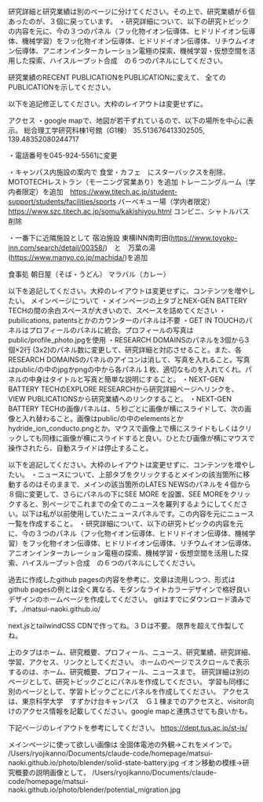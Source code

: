 研究詳細と研究業績は別のページに分けてください。その上で、研究業績が６個あったのが、３個に戻っています。
・研究詳細について、以下の研究トピック<topic>の内容を元に、今の３つのパネル（フッ化物イオン伝導体、ヒドリドイオン伝導体、機械学習）をフッ化物イオン伝導体、ヒドリドイオン伝導体、リチウムイオン伝導体、アニオンインターカレーション電極の探索、機械学習・仮想空間を活用した探索、ハイスループット合成　の６つのパネルにしてください。



研究業績のRECENT PUBLICATIONをPUBLICATIONに変えて、
全てのPUBLICATIONを示してください。

以下を追記修正してください。大枠のレイアウトは変更せずに。

アクセス
・google mapで、地図が若干ずれているので、以下の場所を中心に表示。
総合理工学研究科棟1号館（G1棟）
35.513676413302505, 139.48352080244717

・電話番号を045-924-5561に変更

・キャンパス内施設の案内で
食堂・カフェ　にスターバックスを削除、MOTOTECHレストラン（モーニング営業あり）を追加
トレーニングルーム（学内者限定）を追加　https://www.titech.ac.jp/student-support/students/facilities/sports
バーベキュー場（学内者限定）https://www.szc.titech.ac.jp/somu/kakishiyou.html
コンビニ、シャトルバス削除


・一番下に近隣施設として
宿泊施設
東横INN南町田(https://www.toyoko-inn.com/search/detail/00358/)　と　万葉の湯(https://www.manyo.co.jp/machida/)を追加

食事処
朝日屋（そば・うどん）
マラバル（カレー）


以下を追記してください。大枠のレイアウトは変更せずに、コンテンツを増やしたい。
メインページについて
・メインページの上タブとNEX-GEN BATTERY TECHの間の余白スペースが大きいので、スペースを詰めてください
・pubilications, patentsとかのカウンターのパネルは不要
・GET IN TOUCHのパネルはプロフィールのパネルに統合。プロフィールの写真はpublic/profile_photo.jpgを使用
・RESEARCH DOMAINSのパネルを3個から3個×2行 (3x2)のパネル数に変更して、研究詳細と対応させること。また、各RESEARCH DOMAINSのパネルのアイコンは消して、写真を入れること。写真はpublic/の中のjpgかpngの中から各パネル１枚、適切なものを入れてくれ。パネルの中身はタイトルと写真と簡単な説明にすること。
・NEXT-GEN BATTERY TECHのEXPLORE RESEARCHから研究詳細ページへリンクを、VIEW PUBLICATIONSから研究業績へのリンクすること。
・NEXT-GEN BATTERY TECHの画像パネルは、５秒ごとに画像が横にスライドして、次の画像と入れ替わること。画像はpublic/の中のelementsとかhydride_ion_conducto.pngとか。マウスで画像上で横にスライドもしくはクリックしても同様に画像が横にスライドすると良い。ひとたび画像が横にマウスで操作されたら、自動スライドは停止すること。


以下を追記してください。大枠のレイアウトは変更せずに、コンテンツを増やしたい。
・ニュースについて、上部タブをクリックするとメインの該当箇所に移動するのはそのままで、メインの該当箇所のLATES NEWSのパネルを４個から８個に変更して、さらにパネルの下にSEE MORE を設置、SEE MOREをクリックすると、別ページでこれまでの全てのニュースを羅列するようにしてください。以下<news panel>は私が以前使用していたニュースパネルです。この内容を元にニュース一覧を作成すること。
・研究詳細について、以下の研究トピック<topic>の内容を元に、今の３つのパネル（フッ化物イオン伝導体、ヒドリドイオン伝導体、機械学習）をフッ化物イオン伝導体、ヒドリドイオン伝導体、リチウムイオン伝導体、アニオンインターカレーション電極の探索、機械学習・仮想空間を活用した探索、ハイスループット合成　の６つのパネルにしてください。



過去に作成したgithub pagesの内容を参考に、文章は流用しつつ、形式はgithub pagesの例とは全く異なる、モダンなライトカラーデザインで格好良いデザインのホームページを作成してください。
gitはすでにダウンロード済みです。./matsui-naoki.github.io/

next.jsとtailwindCSS CDNで作ってね。３Ｄは不要。
限界を超えて作製してね。

上のタブはホーム、研究概要、プロフィール、ニュース、研究業績、研究詳細、学習、アクセス、リンクとしてください。
ホームのページでスクロールで表示するのは、ホーム、研究概要、プロフィール、ニュースまで。
研究詳細は別のページとして、研究トピックごとにパネルを作成してください。
学習も同様に別のページとして、学習トピックごとにパネルを作成してください。
アクセスは、東京科学大学　すずかけ台キャンパス　Ｇ１棟までのアクセスと、visitor向けのアクセス情報を記載してください。google mapと連携させても良いかも。

下記ページのレイアウトを参考にしてください。
https://dept.tus.ac.jp/st-is/

メインページに使って欲しい画像は
全固体電池の外観→これをメインで。
/Users/ryojikanno/Documents/claude-code/homepage/matsui-naoki.github.io/photo/blender/solid-state-battery.jpg
イオン移動の模様→研究概要の説明画像として。
/Users/ryojikanno/Documents/claude-code/homepage/matsui-naoki.github.io/photo/blender/potential_migration.jpg
